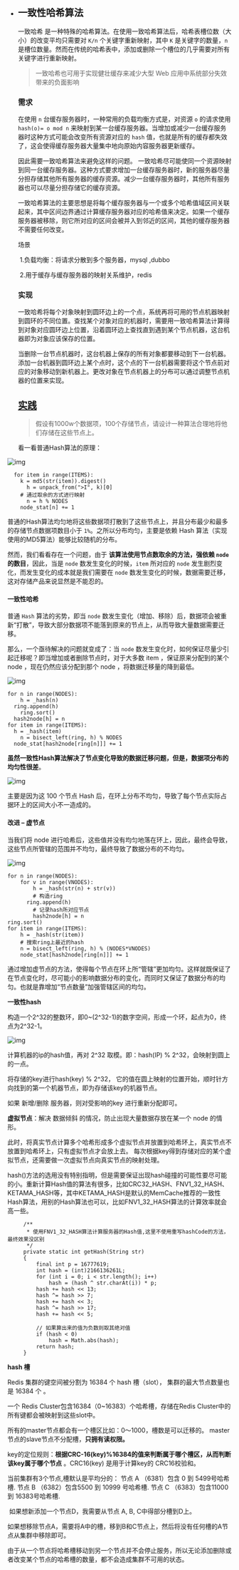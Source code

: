 - ## 一致性哈希算法

  一致哈希 是一种特殊的哈希算法。在使用一致哈希算法后，哈希表槽位数（大小）的改变平均只需要对 `K/n` 个关键字重新映射，其中 `K` 是关键字的数量，`n` 是槽位数量。然而在传统的哈希表中，添加或删除一个槽位的几乎需要对所有关键字进行重新映射。

  > 一致哈希也可用于实现健壮缓存来减少大型 Web 应用中系统部分失效带来的负面影响

  ### 需求

  在使用 `n` 台缓存服务器时，一种常用的负载均衡方式是，对资源 `o` 的请求使用 `hash(o)= o mod n` 来映射到某一台缓存服务器。当增加或减少一台缓存服务器时这种方式可能会改变所有资源对应的 `hash` 值，也就是所有的缓存都失效了，这会使得缓存服务器大量集中地向原始内容服务器更新缓存。

  因此需要一致哈希算法来避免这样的问题。 一致哈希尽可能使同一个资源映射到同一台缓存服务器。这种方式要求增加一台缓存服务器时，新的服务器尽量分担存储其他所有服务器的缓存资源。减少一台缓存服务器时，其他所有服务器也可以尽量分担存储它的缓存资源。

  一致哈希算法的主要思想是将每个缓存服务器与一个或多个哈希值域区间关联起来，其中区间边界通过计算缓存服务器对应的哈希值来决定。如果一个缓存服务器被移除，则它所对应的区间会被并入到邻近的区间，其他的缓存服务器不需要任何改变。

  

  场景

  ​	1.负载均衡：将请求分散到多个服务器，mysql ,dubbo

  ​	2.用于缓存与缓存服务器的映射关系维护，redis

  

  ### 实现

  一致哈希将每个对象映射到圆环边上的一个点，系统再将可用的节点机器映射到圆环的不同位置。查找某个对象对应的机器时，需要用一致哈希算法计算得到对象对应圆环边上位置，沿着圆环边上查找直到遇到某个节点机器，这台机器即为对象应该保存的位置。

  当删除一台节点机器时，这台机器上保存的所有对象都要移动到下一台机器。添加一台机器到圆环边上某个点时，这个点的下一台机器需要将这个节点前对应的对象移动到新机器上。更改对象在节点机器上的分布可以通过调整节点机器的位置来实现。
  
  ## [实践](https://yikun.github.io/2016/06/09/一致性哈希算法的理解与实践/)
  
  > 假设有1000w个数据项，100个存储节点，请设计一种算法合理地将他们存储在这些节点上。
  
  看一看普通Hash算法的原理：
  
![img](../image/1c5e07626a9cadd5f1ea8acd85838067-1583983601016.png)
  
```
  for item in range(ITEMS):
    k = md5(str(item)).digest()
      h = unpack_from(">I", k)[0]
    # 通过取余的方式进行映射
      n = h % NODES
    node_stat[n] += 1
  ```

  普通的Hash算法均匀地将这些数据项打散到了这些节点上，并且分布最少和最多的存储节点数据项数目小于 `1%`。之所以分布均匀，主要是依赖 Hash 算法（实现使用的MD5算法）能够比较随机的分布。

  然而，我们看看存在一个问题，由于 **该算法使用节点数取余的方法，强依赖 `node` 的数目**，因此，当是 `node` 数发生变化的时候，`item` 所对应的 `node` 发生剧烈变化，而发生变化的成本就是我们需要在 `node` 数发生变化的时候，数据需要迁移，这对存储产品来说显然是不能忍的。
  
  #### 一致性哈希
  
  普通 `Hash` 算法的劣势，即当 `node` 数发生变化（增加、移除）后，数据项会被重新“打散”，导致大部分数据项不能落到原来的节点上，从而导致大量数据需要迁移。
  
  那么，一个亟待解决的问题就变成了：当 `node` 数发生变化时，如何保证尽量少引起迁移呢？即当增加或者删除节点时，对于大多数 item ，保证原来分配到的某个 node ，现在仍然应该分配到那个 node ，将数据迁移量的降到最低。
  
  ![img](../image/3de376ea57386b890483b27cf131f24d.png)
  
  ```
for n in range(NODES):
      h = _hash(n)
    ring.append(h)
      ring.sort()
    hash2node[h] = n
  for item in range(ITEMS):
    h = _hash(item)
      n = bisect_left(ring, h) % NODES
    node_stat[hash2node[ring[n]]] += 1
  ```

  **虽然一致性Hash算法解决了节点变化导致的数据迁移问题，但是，数据项分布的均匀性很差**。

  ![img](../image/5e6b9afd23ff44415b434d05ed0449ce-1583983600974.png)
  
  主要是因为这 100 个节点 Hash 后，在环上分布不均匀，导致了每个节点实际占据环上的区间大小不一造成的。
  
  #### 改进 – 虚节点
  
  当我们将 node 进行哈希后，这些值并没有均匀地落在环上，因此，最终会导致，这些节点所管辖的范围并不均匀，最终导致了数据分布的不均匀。
  
  ![img](../image/c807b7a0af060a874fdb27abf5caf289-1583983601086.png)
  
  ```
  for n in range(NODES):
      for v in range(VNODES):
          h = _hash(str(n) + str(v))
          # 构造ring
        ring.append(h)
          # 记录hash所对应节点
          hash2node[h] = n
  ring.sort()
  for item in range(ITEMS):
      h = _hash(str(item))
      # 搜索ring上最近的hash
      n = bisect_left(ring, h) % (NODES*VNODES)
      node_stat[hash2node[ring[n]]] += 1
  ```
  
  通过增加虚节点的方法，使得每个节点在环上所“管辖”更加均匀。这样就既保证了在节点变化时，尽可能小的影响数据分布的变化，而同时又保证了数据分布的均匀。也就是靠增加“节点数量”加强管辖区间的均匀。



**一致性hash**

   构造一个2^32的整数环，即0~(2^32-1)的数字空间，形成一个环，起点为0，终点为2^32-1。

  ![img](../image/up-a154f384f3b3bbb167754b6b6c6a14a19a7.png)

  计算机器的ip的hash值，再对 2^32 取模。即：hash(IP) % 2^32，会映射到圆上的一点。

  将存储的key进行hash(key) % 2^32， 它的值在圆上映射的位置开始，顺时针方向找到的第一个机器节点，即为存储该key的机器节点。

  如果 新增/删除 服务器，则对受影响的key 进行重新分配即可。

  **虚拟节点**：解决 数据倾斜 的情况，防止出现大量数据存放在某一个 node 的情形。 

​    此时，将真实节点计算多个哈希形成多个虚拟节点并放置到哈希环上，真实节点不放置到哈希环上，只有虚拟节点才会放上去。 每次根据key得到存储对应的某个虚拟节点，还需要做一次虚拟节点向真实节点的映射处理。

  hash()方法的选用没有特别指明，但是需要保证出现hash碰撞的可能性要尽可能的小。重新计算Hash值的算法有很多，比如CRC32_HASH、FNV1_32_HASH、KETAMA_HASH等，其中KETAMA_HASH是默认的MemCache推荐的一致性Hash算法，用别的Hash算法也可以，比如FNV1_32_HASH算法的计算效率就会高一些。

```
     /**
      * 使用FNV1_32_HASH算法计算服务器的Hash值,这里不使用重写hashCode的方法，最终效果没区别 
      */
     private static int getHash(String str)
     {
         final int p = 16777619;
         int hash = (int)2166136261L;
         for (int i = 0; i < str.length(); i++)
             hash = (hash ^ str.charAt(i)) * p;
         hash += hash << 13;
         hash ^= hash >> 7;
         hash += hash << 3;
         hash ^= hash >> 17;
         hash += hash << 5;
         
         // 如果算出来的值为负数则取其绝对值
         if (hash < 0)
             hash = Math.abs(hash);
         return hash;
     }
```

 

**hash 槽**

   Redis 集群的键空间被分割为 16384 个 hash 槽（slot）， 集群的最大节点数量也是 16384 个 。

  一个 Redis Cluster包含16384（0~16383）个哈希槽，存储在Redis Cluster中的所有键都会被映射到这些slot中。

  所有的master节点都会有一个槽区比如：0～1000，槽数是可以迁移的。 master节点的slave节点不分配槽，**只拥有读权限。**

   key的定位规则：**根据CRC-16(key)%16384的值来判断属于哪个槽区，从而判断该key属于哪个节点** 。CRC16(key) 是用于计算key的 CRC16校验和。

  当前集群有3个节点,槽默认是平均分的：
    节点 A （6381）包含 0 到 5499号哈希槽.
    节点 B （6382）包含5500 到 10999 号哈希槽.
    节点 C （6383）包含11000 到 16383号哈希槽.

​    如果想新添加一个节点D，我需要从节点 A, B, C中得部分槽到D上。

​    如果想移除节点A，需要将A中的槽，移到B和C节点上，然后将没有任何槽的A节点从集群中移除即可。

​    由于从一个节点将哈希槽移动到另一个节点并不会停止服务，所以无论添加删除或者改变某个节点的哈希槽的数量，都不会造成集群不可用的状态。